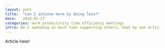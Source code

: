 ```yaml
---
layout: post
title:  "Can I achieve more by doing less?"
date:   2018-02-27
categories: work productivity time efficiency meetings
intro: Am I spending so much time supporting others, that my own activities are suffering?
---
```

Article here!